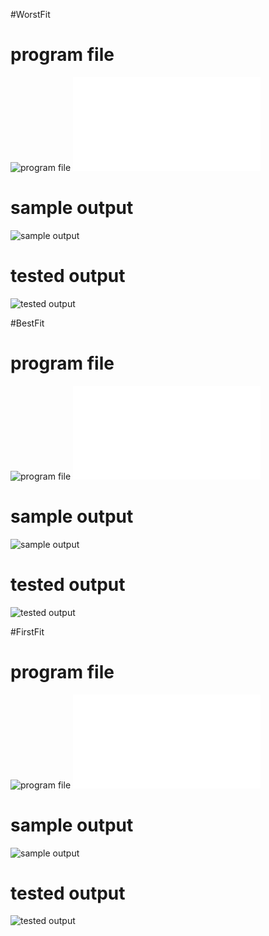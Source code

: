 #WorstFit
# program file
![program file](WorstFit_code_595.jpeg)
![program file](WorstFitFile.c)

# sample output
![sample output](WorstFit_IO_595.jpeg)

# tested output
![tested output](WorstFit_EO_595.jpeg)

#BestFit
# program file
![program file](BestFit_code_595.jpeg)
![program file](BestFitFile.c)

# sample output
![sample output](BestFit_IO_595.jpeg)

# tested output
![tested output](BestFit_EO_595.jpeg)

#FirstFit
# program file
![program file](FirstFit_code_595.jpeg)
![program file](FirstFitFile.c)

# sample output
![sample output](FirstFit_IO_595.jpeg)

# tested output
![tested output](FirstFit_EO_595.jpeg)
